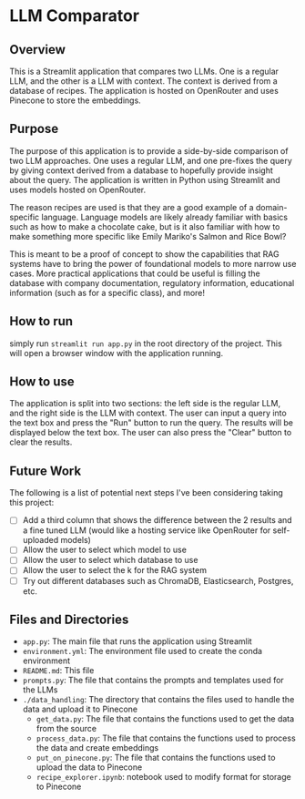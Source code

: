 # LLM Comparator
## Overview
This is a Streamlit application that compares two LLMs. One is a regular LLM, and the other is a LLM with context. The context is derived from a database of recipes. The application is hosted on OpenRouter and uses Pinecone to store the embeddings.

## Purpose
The purpose of this application is to provide a side-by-side comparison of two LLM approaches. One uses a regular LLM, and one pre-fixes the query by giving context derived from a database to hopefully provide insight about the query. The application is written in Python using Streamlit and uses models hosted on OpenRouter.

The reason recipes are used is that they are a good example of a domain-specific language. Language models are likely already familiar with basics such as how to make a chocolate cake, but is it also familiar with how to make something more specific like Emily Mariko's Salmon and Rice Bowl?

This is meant to be a proof of concept to show the capabilities that RAG systems have to bring the power of foundational models to more narrow use cases. More practical applications that could be useful is filling the database with company documentation, regulatory information, educational information (such as for a specific class), and more!
## How to run
simply run `streamlit run app.py` in the root directory of the project. This will open a browser window with the application running.

## How to use
The application is split into two sections: the left side is the regular LLM, and the right side is the LLM with context. The user can input a query into the text box and press the "Run" button to run the query. The results will be displayed below the text box. The user can also press the "Clear" button to clear the results.

## Future Work
The following is a list of potential next steps I've been considering taking this project:
- [ ] Add a third column that shows the difference between the 2 results and a fine tuned LLM (would like a hosting service like OpenRouter for self-uploaded models)
- [ ] Allow the user to select which model to use
- [ ] Allow the user to select which database to use
- [ ] Allow the user to select the k for the RAG system
- [ ] Try out different databases such as ChromaDB, Elasticsearch, Postgres, etc.

## Files and Directories
- `app.py`: The main file that runs the application using Streamlit
- `environment.yml`: The environment file used to create the conda environment
- `README.md`: This file
- `prompts.py`: The file that contains the prompts and templates used for the LLMs
- `./data_handling`: The directory that contains the files used to handle the data and upload it to Pinecone
  - `get_data.py`: The file that contains the functions used to get the data from the source
  - `process_data.py`: The file that contains the functions used to process the data and create embeddings
  - `put_on_pinecone.py`: The file that contains the functions used to upload the data to Pinecone
  - `recipe_explorer.ipynb`: notebook used to modify format for storage to Pinecone